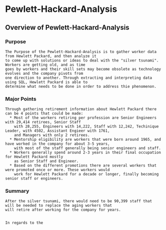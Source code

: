 # Pewlett-Hackard-Analysis

## Overview of Pewlett-Hackard-Analysis
### Purpose
    The Purpose of the Pewlett-Hackard-Analysis is to gather worker data from Hewlett Packard, and then analyze it 
    to come up with solutions or ideas to deal with the "silver tsunami". Workers are getting old, and as time 
    goes by workers and their skill sets may become obsolete as technology evolves and the company pivots from 
    one direction to another. Through extracting and interpreting data using SQL, Hewlett Packard is able to 
    determine what needs to be done in order to address thie phenomenon.
    
### Major Points
    Through gathering retirement information about Hewlett Packard there can be 4 points that could be made:
      * Most of the workers retiring per profession are Senior Engineers with 29,414 retirees, Senior Staff
        with 28,255, Engineers with 14,222, Staff with 12,242, Techinique Leader, with 4502, Assistant Engieer with 1761,
        and Managers with only 2 retirees.
      * Mentorship eligibility are workers that were born around 1965, and have worked in the company for about 3-5 years,
        with most of the staff generally being senior engineers and staff.
      * Workers generally spend around 2-3 years in their final occupation for Hewlett Packard mostly
        as Senior Staff and Engineer.
      * Based on the different promotions there are several workers that were promoted once or more. These workers would 
        work for Hewlett Packard for a decade or longer, finally becoming senior staff or engineers.
### Summary
    After the silver tsunami, there would need to be 90,399 staff that will be needed to replace the aging workers that 
    will retire after working for the company for years.
    
    
    In regards to the 
